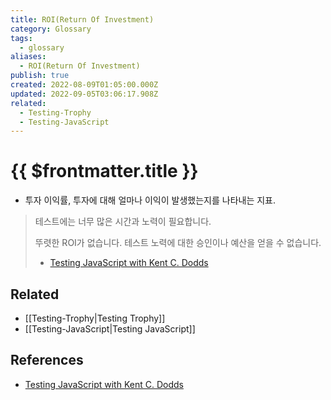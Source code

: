 ```yaml
---
title: ROI(Return Of Investment)
category: Glossary
tags:
  - glossary
aliases:
  - ROI(Return Of Investment)
publish: true
created: 2022-08-09T01:05:00.000Z
updated: 2022-09-05T03:06:17.908Z
related:
  - Testing-Trophy
  - Testing-JavaScript
---
```


# {{ $frontmatter.title }}

- 투자 이익률, 투자에 대해 얼마나 이익이 발생했는지를 나타내는 지표.

> 테스트에는 너무 많은 시간과 노력이 필요합니다.
>
> 뚜렷한 ROI가 없습니다. 테스트 노력에 대한 승인이나 예산을 얻을 수 없습니다.
>
> - [Testing JavaScript with Kent C. Dodds](https://testingjavascript.com/)

## Related

- [[Testing-Trophy|Testing Trophy]]
- [[Testing-JavaScript|Testing JavaScript]]

## References

- [Testing JavaScript with Kent C. Dodds](https://testingjavascript.com/)
